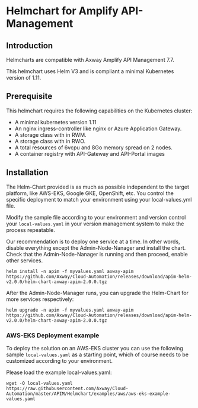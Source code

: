 # Helmchart for Amplify API-Management

## Introduction

Helmcharts are compatible with Axway Amplify API Management 7.7. 

This helmchart uses Helm V3 and is compliant a minimal Kubernetes version of 1.11.

## Prerequisite

This helmchart requires the following capabilities on the Kubernetes cluster:
- A minimal kubernetes version 1.11
- An nginx ingress-controller like nginx or Azure Application Gateway.
- A storage class with in RWM.
- A storage class with in RWO.
- A total resources of 6vcpu and 8Go memory spread on 2 nodes.
- A container registry with API-Gateway and API-Portal images

## Installation

The Helm-Chart provided is as much as possible independent to the target platform, like AWS-EKS, Google GKE, 
OpenShift, etc. You control the specific deployment to match your environment using your local-values.yml file.

Modify the sample file according to your environment and version control your `local-values.yaml` in your version management system to make the process repeatable.  

Our recommendation is to deploy one service at a time. In other words, disable everything except the Admin-Node-Nanager and install the chart. Check that the Admin-Node-Nanager is running and then proceed, enable other services.

```
helm install -n apim -f myvalues.yaml axway-apim https://github.com/Axway/Cloud-Automation/releases/download/apim-helm-v2.0.0/helm-chart-axway-apim-2.0.0.tgz
```

After the Admin-Node-Manager runs, you can upgrade the Helm-Chart for more services respectively:

```
helm upgrade -n apim -f myvalues.yaml axway-apim https://github.com/Axway/Cloud-Automation/releases/download/apim-helm-v2.0.0/helm-chart-axway-apim-2.0.0.tgz
```

### AWS-EKS Deployment example

To deploy the solution on an AWS-EKS cluster you can use the following sample `local-values.yaml` as a starting point, which of course needs to be customized according to your environment.  

Please load the example local-values.yaml:
```
wget -O local-values.yaml https://raw.githubusercontent.com/Axway/Cloud-Automation/master/APIM/Helmchart/examples/aws/aws-eks-example-values.yaml
```

